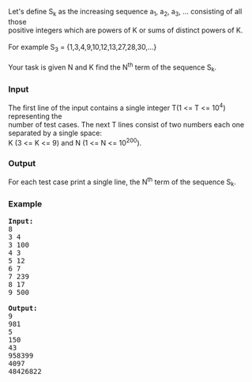 <p>Let's define S<sub>k</sub> as the increasing sequence a<sub>1</sub>, a<sub>2</sub>, a<sub>3</sub>, ... consisting of all those <br>positive integers which are powers of K or sums of distinct powers of K. <br>&nbsp;<br>For example S<sub>3</sub> = {1,3,4,9,10,12,13,27,28,30,...} <br>&nbsp;<br>Your task is given N and K find the N<sup>th</sup> term of the sequence S<sub>k</sub>.</p>
<h3>Input</h3>
<p>The first line of the input contains a single integer T(1 &lt;= T &lt;= 10<sup>4</sup>) representing the <br>number of test cases. The next T lines consist of two numbers each one separated by a single space: &nbsp;<br>K (3 &lt;= K &lt;= 9) and N (1 &lt;= N &lt;= 10<sup>200</sup>).</p>
<h3>Output</h3>
<p>For each test case print a single line, the N<sup>th</sup> term of the sequence S<sub>k</sub>.</p>
<h3>Example</h3>
<pre><strong>Input:</strong><br>8 <br>3 4 <br>3 100 <br>4 3 <br>5 12 <br>6 7 <br>7 239 <br>8 17 <br>9 500<br><br><strong>Output:</strong><br>9 <br>981 <br>5 <br>150 <br>43 <br>958399 <br>4097 <br>48426822</pre>